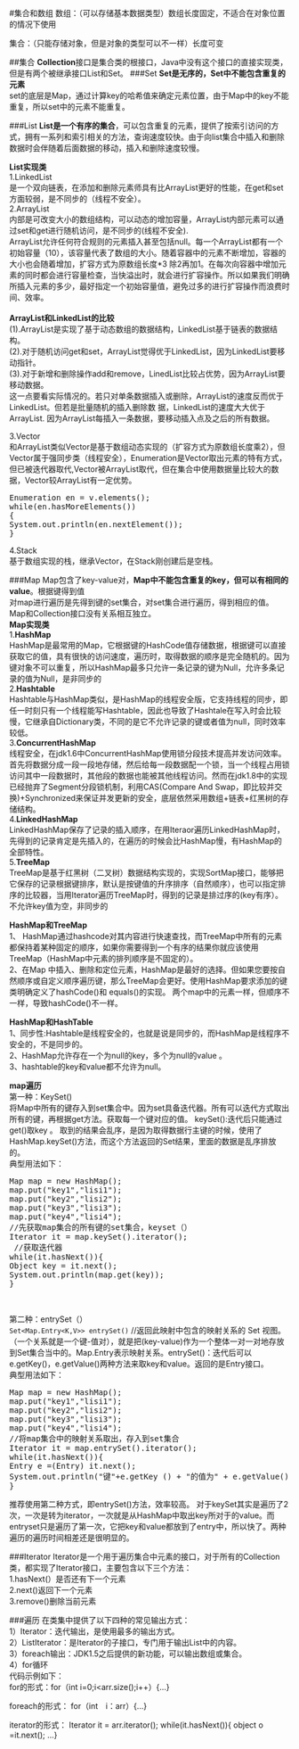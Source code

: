#集合和数组
数组：（可以存储基本数据类型）数组长度固定，不适合在对象位置的情况下使用</br>

集合：（只能存储对象，但是对象的类型可以不一样）长度可变


##集合
<b>Collection</b>接口是集合类的根接口，Java中没有这个接口的直接实现类，但是有两个被继承接口List和Set。
###Set
<b>Set是无序的，Set中不能包含重复的元素</b></br>
set的底层是Map，通过计算key的哈希值来确定元素位置，由于Map中的key不能重复，所以set中的元素不能重复。

###List
<b>List是一个有序的集合</b>，可以包含重复的元素，提供了按索引访问的方式，拥有一系列和索引相关的方法，查询速度较快。由于向list集合中插入和删除数据时会伴随着后面数据的移动，插入和删除速度较慢。

<b>List实现类</b><br>
1.LinkedList<br>
是一个双向链表，在添加和删除元素师具有比ArrayList更好的性能，在get和set方面较弱，是不同步的（线程不安全）。</br>
2.ArrayList<br>
内部是可改变大小的数组结构，可以动态的增加容量，ArrayList内部元素可以通过set和get进行随机访问，是不同步的(线程不安全).</br>
ArrayList允许任何符合规则的元素插入甚至包括null。每一个ArrayList都有一个初始容量（10），该容量代表了数组的大小。随着容器中的元素不断增加，容器的大小也会随着增加，扩容方式为原数组长度*3 除2再加1。在每次向容器中增加元素的同时都会进行容量检查，当快溢出时，就会进行扩容操作。所以如果我们明确所插入元素的多少，最好指定一个初始容量值，避免过多的进行扩容操作而浪费时间、效率。<br>
<br>
<b>ArrayList和LinkedList的比较</b></br>
(1).ArrayList是实现了基于动态数组的数据结构，LinkedList基于链表的数据结构。<br>
(2).对于随机访问get和set，ArrayList觉得优于LinkedList，因为LinkedList要移动指针。<br>
(3).对于新增和删除操作add和remove，LinedList比较占优势，因为ArrayList要移动数据。<br>
    这一点要看实际情况的。若只对单条数据插入或删除，ArrayList的速度反而优于LinkedList。但若是批量随机的插入删除数 据，LinkedList的速度大大优于ArrayList. 因为ArrayList每插入一条数据，要移动插入点及之后的所有数据。


3.Vector<br>
和ArrayList类似Vector是基于数组动态实现的（扩容方式为原数组长度乘2），但Vector属于强同步类（线程安全），Enumeration是Vector取出元素的特有方式，但已被迭代器取代,Vector被ArrayList取代，但在集合中使用数据量比较大的数据，Vector较ArrayList有一定优势。

<pre>
Enumeration en = v.elements();
while(en.hasMoreElements())
{
System.out.println(en.nextElement());
} </pre>
4.Stack</br>
基于数组实现的栈，继承Vector，在Stack刚创建后是空栈。




###Map
Map包含了key-value对，<b>Map中不能包含重复的key，但可以有相同的value</b>。根据键得到值<br>
对map进行遍历是先得到键的set集合，对set集合进行遍历，得到相应的值。</br>
Map和Collection接口没有关系相互独立。<br>
<b>Map实现类</b><br>
1.<b>HashMap</b><br>
HashMap是最常用的Map，它根据键的HashCode值存储数据，根据键可以直接获取它的值，具有很快的访问速度，遍历时，取得数据的顺序是完全随机的。因为键对象不可以重复，所以HashMap最多只允许一条记录的键为Null，允许多条记录的值为Null，是非同步的<br>
2.<b>Hashtable</b><br>
Hashtable与HashMap类似，是HashMap的线程安全版，它支持线程的同步，即任一时刻只有一个线程能写Hashtable，因此也导致了Hashtale在写入时会比较慢，它继承自Dictionary类，不同的是它不允许记录的键或者值为null，同时效率较低。<br>
3.<b>ConcurrentHashMap</b><br>
线程安全，在jdk1.6中ConcurrentHashMap使用锁分段技术提高并发访问效率。首先将数据分成一段一段地存储，然后给每一段数据配一个锁，当一个线程占用锁访问其中一段数据时，其他段的数据也能被其他线程访问。然而在jdk1.8中的实现已经抛弃了Segment分段锁机制，利用CAS(Compare And Swap，即比较并交换)+Synchronized来保证并发更新的安全，底层依然采用数组+链表+红黑树的存储结构。
<br>
4.<b>LinkedHashMap</b><br>
LinkedHashMap保存了记录的插入顺序，在用Iteraor遍历LinkedHashMap时，先得到的记录肯定是先插入的，在遍历的时候会比HashMap慢，有HashMap的全部特性。<br>
5.<b>TreeMap</b><br>
TreeMap是基于红黑树（二叉树）数据结构实现的，实现SortMap接口，能够把它保存的记录根据键排序，默认是按键值的升序排序（自然顺序），也可以指定排序的比较器，当用Iterator遍历TreeMap时，得到的记录是排过序的(key有序）。不允许key值为空，非同步的<br>

<b>HashMap和TreeMap</b><br>
1、 HashMap通过hashcode对其内容进行快速查找，而TreeMap中所有的元素都保持着某种固定的顺序，如果你需要得到一个有序的结果你就应该使用TreeMap（HashMap中元素的排列顺序是不固定的）。<br>
2、在Map 中插入、删除和定位元素，HashMap是最好的选择。但如果您要按自然顺序或自定义顺序遍历键，那么TreeMap会更好。使用HashMap要求添加的键类明确定义了hashCode()和 equals()的实现。
两个map中的元素一样，但顺序不一样，导致hashCode()不一样。

<b>HashMap和HashTable</b><br>
1、同步性:Hashtable是线程安全的，也就是说是同步的，而HashMap是线程序不安全的，不是同步的。<br>
2、HashMap允许存在一个为null的key，多个为null的value 。<br>
3、hashtable的key和value都不允许为null。

<b>map遍历</b><br>
第一种：KeySet()</br>
将Map中所有的键存入到set集合中。因为set具备迭代器。所有可以迭代方式取出所有的键，再根据get方法。获取每一个键对应的值。 keySet():迭代后只能通过get()取key 。
取到的结果会乱序，是因为取得数据行主键的时候，使用了HashMap.keySet()方法，而这个方法返回的Set结果，里面的数据是乱序排放的。</br>
典型用法如下：</br>
<pre>
Map map = new HashMap();
map.put("key1","lisi1");
map.put("key2","lisi2");
map.put("key3","lisi3");
map.put("key4","lisi4");  
//先获取map集合的所有键的set集合，keyset（）
Iterator it = map.keySet().iterator();
 //获取迭代器
while(it.hasNext()){
Object key = it.next();
System.out.println(map.get(key));
}
</pre></br>
第二种：entrySet（）</br>
```Set<Map.Entry<K,V>> entrySet()``` //返回此映射中包含的映射关系的 Set 视图。（一个关系就是一个键-值对），就是把(key-value)作为一个整体一对一对地存放到Set集合当中的。Map.Entry表示映射关系。entrySet()：迭代后可以e.getKey()，e.getValue()两种方法来取key和value。返回的是Entry接口。</br>
典型用法如下：</br>
<pre>
Map map = new HashMap();
map.put("key1","lisi1");
map.put("key2","lisi2");
map.put("key3","lisi3");
map.put("key4","lisi4");
//将map集合中的映射关系取出，存入到set集合
Iterator it = map.entrySet().iterator();
while(it.hasNext()){
Entry e =(Entry) it.next();
System.out.println("键"+e.getKey () + "的值为" + e.getValue());
}
</pre>
推荐使用第二种方式，即entrySet()方法，效率较高。
对于keySet其实是遍历了2次，一次是转为iterator，一次就是从HashMap中取出key所对于的value。而entryset只是遍历了第一次，它把key和value都放到了entry中，所以快了。两种遍历的遍历时间相差还是很明显的。





###Iterator
Iterator是一个用于遍历集合中元素的接口，对于所有的Collection类，都实现了Iterator接口，主要包含以下三个方法：</br>
1.hasNext(）是否还有下一个元素<br>
2.next()返回下一个元素<br>
3.remove()删除当前元素

###遍历
在类集中提供了以下四种的常见输出方式：</br>
1）Iterator：迭代输出，是使用最多的输出方式。</br>
2）ListIterator：是Iterator的子接口，专门用于输出List中的内容。</br>
3）foreach输出：JDK1.5之后提供的新功能，可以输出数组或集合。</br>
4）for循环</br>
代码示例如下：</br>
for的形式：for（int i=0;i<arr.size();i++）{...}


foreach的形式： for（int　i：arr）{...}

iterator的形式：
Iterator it = arr.iterator();
while(it.hasNext()){ object o =it.next(); ...}

